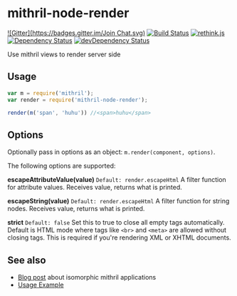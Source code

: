 mithril-node-render
===================
[![Gitter](https://badges.gitter.im/Join Chat.svg)](https://gitter.im/StephanHoyer/mithril-node-render?utm_source=badge&utm_medium=badge&utm_campaign=pr-badge&utm_content=badge)
[![Build Status](https://travis-ci.org/StephanHoyer/mithril-node-render.svg?branch=master)](https://travis-ci.org/StephanHoyer/mithril-node-render)
[![rethink.js](https://img.shields.io/badge/rethink-js-yellow.svg)](https://github.com/rethinkjs/manifest)
[![Dependency Status](https://david-dm.org/stephanhoyer/mithril-node-render.svg)](https://david-dm.org/stephanhoyer/mithril-node-render)
[![devDependency Status](https://david-dm.org/stephanhoyer/mithril-node-render/dev-status.svg)](https://david-dm.org/stephanhoyer/mithril-node-render#info=devDependencies)

Use mithril views to render server side

Usage
-----

```javascript
var m = require('mithril');
var render = require('mithril-node-render');

render(m('span', 'huhu')) //<span>huhu</span>
```

Options
-------

Optionally pass in options as an object: `m.render(component, options)`.

The following options are supported:

**escapeAttributeValue(value)**
`Default: render.escapeHtml`
A filter function for attribute values. Receives value, returns what is printed.

**escapeString(value)**
`Default: render.escapeHtml`
A filter function for string nodes. Receives value, returns what is printed.

**strict**
`Default: false`
Set this to true to close all empty tags automatically. Default is HTML mode where tags like `<br>` and `<meta>` are allowed without closing tags. This is required if you're rendering XML or XHTML documents.


See also
--------

* [Blog post](https://gist.github.com/StephanHoyer/bddccd9e159828867d2a) about isomorphic mithril applications
* [Usage Example](https://github.com/StephanHoyer/mithril-isomorphic-example/blob/master/README.md)
